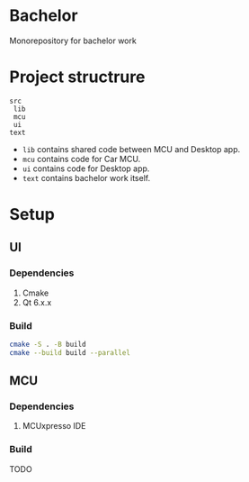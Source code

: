 # Bachelor
Monorepository for bachelor work

# Project structrure
```
src
 lib
 mcu
 ui
text
```
- `lib` contains shared code between MCU and Desktop app.
- `mcu` contains code for Car MCU.
- `ui` contains code for Desktop app.
- `text` contains bachelor work itself.

# Setup
## UI
### Dependencies
1. Cmake
2. Qt 6.x.x

### Build
```sh
cmake -S . -B build
cmake --build build --parallel
```

## MCU
### Dependencies
1. MCUxpresso IDE

### Build
TODO
